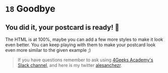 # `18` Goodbye

## You did it, your postcard is ready! 👏

The HTML is at 100%, maybe you can add a few more styles to make it look even better. You can keep playing with them to make your postcard look even more similar to the given example ;)

> If you have questions remember to ask using [4Geeks Academy's Slack channel](https://4geeksacademy.slack.com/), and here is my twitter [alesanchezr](https://twitter.com/alesanchezr).
